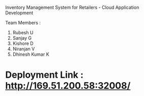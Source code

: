Inventory Management System for Retailers - Cloud Application Development


Team Members :

1. Rubesh U
2. Sanjay G
3. Kishore D
4. Niranjan V
5. Dhinesh Kumar K

# Deployment Link : http://169.51.200.58:32008/
